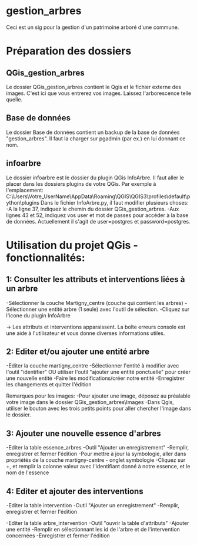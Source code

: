 # gestion_arbres
Ceci est un sig pour la gestion d'un patrimoine arboré d'une commune.

# Préparation des dossiers
## QGis_gestion_arbres
Le dossier QGis_gestion_arbres contient le Qgis et le fichier externe des images.
C'est ici que vous entrerez vos images. Laissez l'arborescence telle quelle.

## Base de données
Le dossier Base de données contient un backup de la base de données "gestion_arbres". 
Il faut la charger sur pgadmin (par ex.) en lui donnant ce nom.

## infoarbre
Le dossier infoarbre est le dossier du plugin QGis InfoArbre. Il faut aller le placer dans les dossiers plugins de votre QGis.
Par exemple à l'emplacement: C:\Users\Votre_UserName\AppData\Roaming\QGIS\QGIS3\profiles\default\python\plugins
Dans le fichier InfoArbre.py, il faut modifier plusieurs choses: 
-A la ligne 37, indiquez le chemin du dossier QGis_gestion_arbres.
-Aux lignes 43 et 52, indiquez vos user et mot de passes pour accéder à la base de données. 
Actuellement il s'agit de user=postgres et password=postgres.

# Utilisation du projet QGis - fonctionnalités:

## 1: Consulter les attributs et interventions liées à un arbre
-Sélectionner la couche Martigny_centre (couche qui contient les arbres)
-Sélectionner une entité arbre (1 seule) avec l'outil de sélection.
-Cliquez sur l'icone du plugin InfoArbre

-> Les attributs et interventions apparaissent. 
La boîte erreurs console est une aide à l'utilisateur et vous donne diverses informations utiles.

## 2: Editer et/ou ajouter une entité arbre
-Editer la couche martigny_centre
-Sélectionner l'entité à modifier avec l'outil "identifier" OU utiliser l'outil "ajouter une entité ponctuelle" pour créer une nouvelle entité
-Faire les modifications/créer notre entité
-Enregistrer les changements et quitter l'édition

Remarques pour les images: 
-Pour ajouter une image, déposez au préalable votre image dans le dossier QGis_gestion_arbres\Images
-Dans Qgis, utiliser le bouton avec les trois petits points pour aller chercher l'image dans le dossier.

## 3: Ajouter une nouvelle essence d'arbres
-Editer la table essence_arbres
-Outil "Ajouter un enregistrement"
-Remplir, enregistrer et fermer l'édition
-Pour mettre à jour la symbologie, aller dans propriétés de la couche martigny-centre - onglet symbologie
-Cliquez sur +, et remplir la colonne valeur avec l'identifiant donné à notre essence, et le nom de l'essence

## 4: Editer et ajouter des interventions
-Editer la table intervention
-Outil "Ajouter un enregistrement"
-Remplir, enregistrer et fermer l'édition

-Editer la table arbre_intervention
-Outil "ouvrir la table d'attributs"
-Ajouter une entité
-Remplir en sélectionnant les id de l'arbre et de l'intervention concernées
-Enregistrer et fermer l'édition


